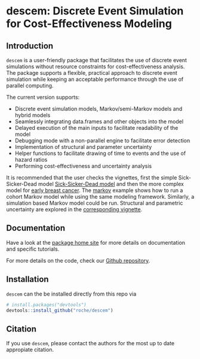 
# descem: Discrete Event Simulation for Cost-Effectiveness Modeling

## Introduction

`descem` is a user-friendly package that facilitates the use of discrete
event simulations without resource constraints for cost-effectiveness
analysis. The package supports a flexible, practical approach to
discrete event simulation while keeping an acceptable performance
through the use of parallel computing.

The current version supports:

  - Discrete event simulation models, Markov/semi-Markov models and
    hybrid models
  - Seamlessly integrating data.frames and other objects into the model
  - Delayed execution of the main inputs to facilitate readability of
    the model
  - Debugging mode with a non-parallel engine to facilitate error
    detection
  - Implementation of structural and parameter uncertainty
  - Helper functions to facilitate drawing of time to events and the use
    of hazard ratios
  - Performing cost-effectiveness and uncertainty analysis

It is recommended that the user checks the vignettes, first the simple
Sick-Sicker-Dead model [Sick-Sicker-Dead
model](https://roche.github.io/descem/articles/example_ssd.html)
and then the more complex model for [early breast
cancer](https://roche.github.io/descem/articles/example_eBC.html).
The
[markov](https://roche.github.io/descem/articles/example_markov.html)
example shows how to run a cohort Markov model while using the same
modeling framework. Similarly, a simulation based Markov model could be
run. Structural and parametric uncertainty are explored in the
[corresponding
vignette](https://roche.github.io/descem/articles/example_uncertainty.html).

## Documentation

Have a look at the [package home
site](https://roche.github.io/descem/index.html)
for more details on documentation and specific tutorials.

For more details on the code, check our [Github
repository](https://github.com/Roche/descem).

## Installation

`descem` can the be installed directly from this repo via

``` r
# install.packages("devtools")
devtools::install_github("roche/descem")
```

## Citation

If you use `descem`, please contact the authors for the most up to date
appropiate citation.
